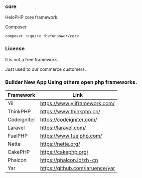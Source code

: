 ### core

HeloPHP core framework.

Composer 

~~~
composer require thefunpower/core
~~~

### License

It is not a free framework.

Just used to our commerce customers.




### Builder New App Using others open php frameworks.

|  Framework   | Link  |
|  ----  | ----  |
| Yii  | https://www.yiiframework.com/ |
| ThinkPHP | https://www.thinkphp.cn/ |
| CodeignIter  | https://codeigniter.com/ |
| Laravel  | https://laravel.com/ |
| FuelPHP  | https://www.fuelphp.com/ |
| Nette  | https://nette.org/ |
| CakePHP  | https://cakephp.org/ |
| Phalcon  | https://phalcon.io/zh-cn |
| Yar  |  https://github.com/laruence/yar |
  
 
